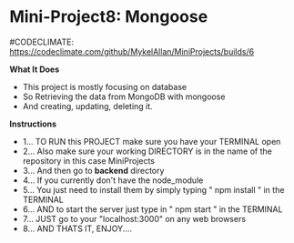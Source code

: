 # Mini-Project8: Mongoose
#CODECLIMATE: https://codeclimate.com/github/MykelAllan/MiniProjects/builds/6


**What It Does**

- This project is mostly focusing on database
- So Retrieving the data from MongoDB with mongoose
- And creating, updating, deleting it.

**Instructions**
- 1... TO RUN this PROJECT make sure you have your TERMINAL open
- 2... Also make sure your working DIRECTORY is in the name of the repository in this case MiniProjects
- 3... And then go to **backend** directory
- 4... If you currently don't have the node_module
- 5... You  just need to install them by simply typing " npm install " in the TERMINAL
- 6... AND to start the server just type in " npm start " in the TERMINAL
- 7... JUST go to your "localhost:3000" on any web browsers
- 8... AND THATS IT, ENJOY....

